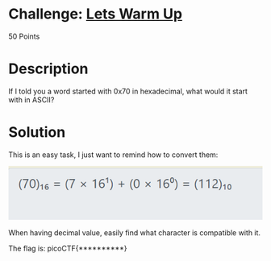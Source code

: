 # Challenge: [Lets Warm Up](https://play.picoctf.org/practice/challenge/22)
50 Points
# Description
If I told you a word started with 0x70 in hexadecimal, what would it start with in ASCII?
# Solution
This is an easy task, I just want to remind how to convert them:

![Image for covert hexadecimal to decimal](./6079.png)

When having decimal value, easily find what character is compatible with it.

The flag is: picoCTF{**********}
